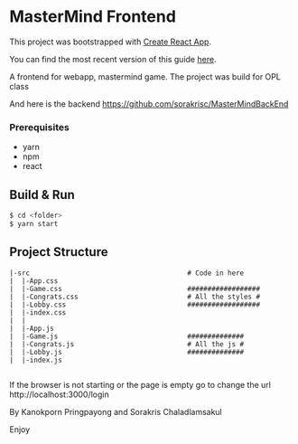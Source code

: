 # MasterMind Frontend #

This project was bootstrapped with [Create React App](https://github.com/facebookincubator/create-react-app).

You can find the most recent version of this guide [here](https://github.com/facebookincubator/create-react-app/blob/master/packages/react-scripts/template/README.md).


A frontend for webapp, mastermind game. The project was build for OPL class

And here is the backend
https://github.com/sorakrisc/MasterMindBackEnd

### Prerequisites

* yarn
* npm
* react

## Build & Run ##

```sh
$ cd <folder>
$ yarn start

```

## Project Structure ##

```
|-src                                       # Code in here
|  |-App.css
|  |-Game.css                               ##################
|  |-Congrats.css                           # All the styles #
|  |-Lobby.css                              ##################
|  |-index.css
|  |
|  |-App.js
|  |-Game.js                                ##############
|  |-Congrats.js                            # All the js #
|  |-Lobby.js                               ##############
|  |-index.js


```

If the browser is not starting or the page is empty go to change the url http://localhost:3000/login

By Kanokporn Pringpayong and Sorakris Chaladlamsakul

Enjoy